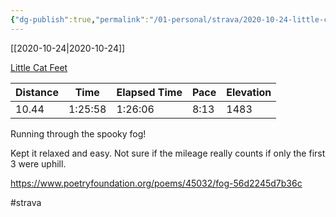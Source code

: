 ```yaml
---
{"dg-publish":true,"permalink":"/01-personal/strava/2020-10-24-little-cat-feet/"}
---
```



[[2020-10-24\|2020-10-24]]

[Little Cat Feet](https://www.strava.com/activities/4238651343)

| Distance | Time    | Elapsed Time | Pace | Elevation |
| -------- | ------- | ------------ | ---- | --------- |
| 10.44    | 1:25:58 | 1:26:06      | 8:13 | 1483      |


Running through the spooky fog!

Kept it relaxed and easy. Not sure if the mileage really counts if only the first 3 were uphill.

https://www.poetryfoundation.org/poems/45032/fog-56d2245d7b36c

#strava

